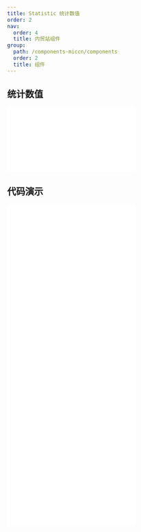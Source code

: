 ```yaml
---
title: Statistic 统计数值
order: 2
nav:
  order: 4
  title: 内贸站组件
group:
  path: /components-miccn/components
  order: 2
  title: 组件
---
```


## 统计数值

<div>
<embed src="@docs-common/statistic/index.md"></embed>
</div>
        
## 代码演示

<Row gutter=8>

  <Col span=12>
    
  <div class="code-box"><embed src="@abiz-rc-miccn/statistic/demo/basic-statistic-miccn.md"></embed></div>
          
  <div class="code-box"><embed src="@abiz-rc-miccn/statistic/demo/card-statistic-miccn.md"></embed></div>
          
  </Col>
          
  <Col span=12>
    
  <div class="code-box"><embed src="@abiz-rc-miccn/statistic/demo/unit-statistic-miccn.md"></embed></div>
          
  <div class="code-box"><embed src="@abiz-rc-miccn/statistic/demo/countdown-statistic-miccn.md"></embed></div>
          
  </Col>
          
</Row>
        
<div><embed src="@docs-common/statistic/index-api.md"></embed><div>
        